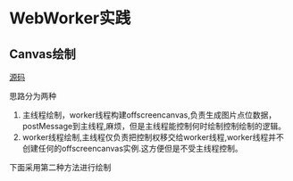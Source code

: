 # WebWorker实践

## Canvas绘制

[源码](https://github.com/Yukilwc/InclusiveLibrary/tree/master/docs/.vuepress/components/WebWorker)

思路分为两种
1. 主线程绘制，worker线程构建offscreencanvas,负责生成图片点位数据，postMessage到主线程,麻烦，但是主线程能控制何时绘制控制绘制的逻辑。
2. worker线程绘制,主线程仅负责把控制权移交给worker线程,worker线程并不创建任何的offscreencanvas实例.这方便但是不受主线程控制。

下面采用第二种方法进行绘制

<ClientOnly>
<WebWorker-CanvasWorker></WebWorker-CanvasWorker>
</ClientOnly>